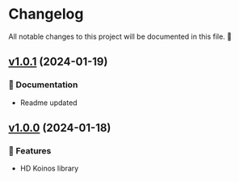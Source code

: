 # Changelog

All notable changes to this project will be documented in this file. 🤘

## [v1.0.1](https://github.com/joticajulian/hdkoinos/releases/tag/v1.0.1) (2024-01-19)

### 🚀 Documentation

- Readme updated

## [v1.0.0](https://github.com/joticajulian/hdkoinos/releases/tag/v1.0.0) (2024-01-18)

### 🚀 Features

- HD Koinos library
